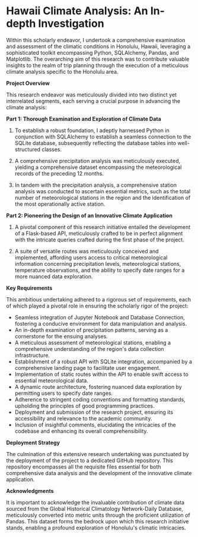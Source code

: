 # Hawaii Climate Analysis: An In-depth Investigation

Within this scholarly endeavor, I undertook a comprehensive examination and assessment of the climatic conditions in Honolulu, Hawaii, leveraging a sophisticated toolkit encompassing Python, SQLAlchemy, Pandas, and Matplotlib. The overarching aim of this research was to contribute valuable insights to the realm of trip planning through the execution of a meticulous climate analysis specific to the Honolulu area.

**Project Overview**

This research endeavor was meticulously divided into two distinct yet interrelated segments, each serving a crucial purpose in advancing the climate analysis:

**Part 1: Thorough Examination and Exploration of Climate Data**

1. To establish a robust foundation, I adeptly harnessed Python in conjunction with SQLAlchemy to establish a seamless connection to the SQLite database, subsequently reflecting the database tables into well-structured classes.

2. A comprehensive precipitation analysis was meticulously executed, yielding a comprehensive dataset encompassing the meteorological records of the preceding 12 months.

3. In tandem with the precipitation analysis, a comprehensive station analysis was conducted to ascertain essential metrics, such as the total number of meteorological stations in the region and the identification of the most operationally active station.

**Part 2: Pioneering the Design of an Innovative Climate Application**

1. A pivotal component of this research initiative entailed the development of a Flask-based API, meticulously crafted to be in perfect alignment with the intricate queries crafted during the first phase of the project.

2. A suite of versatile routes was meticulously conceived and implemented, affording users access to critical meteorological information concerning precipitation levels, meteorological stations, temperature observations, and the ability to specify date ranges for a more nuanced data exploration.

**Key Requirements**

This ambitious undertaking adhered to a rigorous set of requirements, each of which played a pivotal role in ensuring the scholarly rigor of the project:

- Seamless integration of Jupyter Notebook and Database Connection, fostering a conducive environment for data manipulation and analysis.
- An in-depth examination of precipitation patterns, serving as a cornerstone for the ensuing analyses.
- A meticulous assessment of meteorological stations, enabling a comprehensive understanding of the region's data collection infrastructure.
- Establishment of a robust API with SQLite integration, accompanied by a comprehensive landing page to facilitate user engagement.
- Implementation of static routes within the API to enable swift access to essential meteorological data.
- A dynamic route architecture, fostering nuanced data exploration by permitting users to specify date ranges.
- Adherence to stringent coding conventions and formatting standards, upholding the principles of good programming practices.
- Deployment and submission of the research project, ensuring its accessibility and relevance to the academic community.
- Inclusion of insightful comments, elucidating the intricacies of the codebase and enhancing its overall comprehensibility.

**Deployment Strategy**

The culmination of this extensive research undertaking was punctuated by the deployment of the project to a dedicated GitHub repository. This repository encompasses all the requisite files essential for both comprehensive data analysis and the development of the innovative climate application.

**Acknowledgments**

It is important to acknowledge the invaluable contribution of climate data sourced from the Global Historical Climatology Network-Daily Database, meticulously converted into metric units through the proficient utilization of Pandas. This dataset forms the bedrock upon which this research initiative stands, enabling a profound exploration of Honolulu's climatic intricacies.
